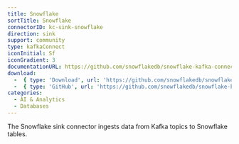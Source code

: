 ```yaml
---
title: Snowflake
sortTitle: Snowflake
connectorID: kc-sink-snowflake
direction: sink
support: community
type: kafkaConnect
iconInitial: Sf
iconGradient: 3
documentationURL: https://github.com/snowflakedb/snowflake-kafka-connector
download:
  -  { type: 'Download', url: 'https://github.com/snowflakedb/snowflake-kafka-connector/releases' }
  -  { type: 'GitHub', url: 'https://github.com/snowflakedb/snowflake-kafka-connector' }
categories:
  - AI & Analytics
  - Databases
---
```

The Snowflake sink connector ingests data from Kafka topics to Snowflake tables.
